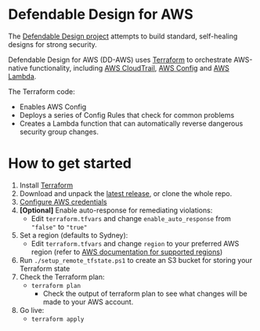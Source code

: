 # Defendable Design for AWS
The [Defendable Design project](https://github.com/defendabledesign) attempts to build standard, self-healing designs for strong security.

Defendable Design for AWS (DD-AWS) uses [Terraform](https://www.terraform.io/) to orchestrate AWS-native functionality, including [AWS CloudTrail](https://aws.amazon.com/cloudtrail/), [AWS Config](https://aws.amazon.com/config/) and [AWS Lambda](https://aws.amazon.com/lambda/).

The Terraform code:
* Enables AWS Config
* Deploys a series of Config Rules that check for common problems
* Creates a Lambda function that can automatically reverse dangerous security group changes.

# How to get started
1. Install [Terraform](https://www.terraform.io/downloads.html)
1. Download and unpack the [latest release](https://github.com/DefendableDesign/DD-AWS/releases), or clone the whole repo.
1. [Configure AWS credentials](http://docs.aws.amazon.com/cli/latest/userguide/cli-chap-getting-started.html)
1. **[Optional]** Enable auto-response for remediating violations:
    - Edit `terraform.tfvars` and change `enable_auto_response` from `"false"` to `"true"`
1. Set a region (defaults to Sydney):
    - Edit `terraform.tfvars` and change `region` to your preferred AWS region (refer to [AWS documentation for supported regions](http://docs.aws.amazon.com/general/latest/gr/rande.html#awsconfig_region))
1. Run `./setup_remote_tfstate.ps1` to create an S3 bucket for storing your Terraform state
1. Check the Terraform plan:
    - `terraform plan`
        - Check the output of terraform plan to see what changes will be made to your AWS account.
1. Go live:
    - `terraform apply`
